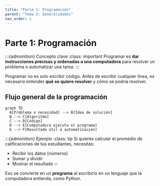 ```yaml
---
title: "Parte 1: Programación"
parent: "Tema 2: Generalidades"
nav_order: 1
---
```


# Parte 1: Programación


:::{admonition} Concepto clave
:class: important
Programar es **dar instrucciones precisas y ordenadas a una computadora** para resolver un problema o automatizar una tarea.
:::


Programar no es solo escribir código. Antes de escribir cualquier línea, es necesario entender **qué se quiere resolver** y cómo se podría resolver.

## Flujo general de la programación

```{mermaid}
graph TD
  A[Problema o necesidad] --> B[Idea de solución]
  B --> C[Algoritmo]
  C --> D[Código]
  D --> E[Computadora ejecuta el programa]
  E --> F[Resultado útil o automatización]
```

:::{admonition} Ejemplo
:class: tip
Si quieres calcular el promedio de calificaciones de tus estudiantes, necesitas:
- Recibir los datos (números)
- Sumar y dividir
- Mostrar el resultado
:::

Eso se convierte en un **programa** al escribirlo en un lenguaje que la computadora entienda, como Python.